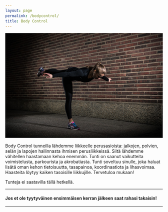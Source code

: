 ```yaml
---
layout: page
permalink: /bodycontrol/
title: Body Control
---
```


![Body Control](/media/body-control.jpg)

Body Control tunneilla lähdemme liikkeelle perusasioista: jalkojen, polvien, selän ja lapojen hallinnasta ihmisen perusliikkeissä. Siitä lähdemme vähitellen haastamaan kehoa enemmän. Tunti on saanut vaikutteita voimistelusta, parkourista ja akrobatiasta. Tunti soveltuu sinulle, joka haluat lisätä oman kehon tietoisuutta, tasapainoa, koordinaatiota ja lihasvoimaa. Haasteita löytyy kaiken tasoisille liikkujille. Tervetuloa mukaan!


Tunteja ei saatavilla tällä hetkellä.

---

#### Jos et ole tyytyväinen ensimmäisen kerran jälkeen saat rahasi takaisin!

---

